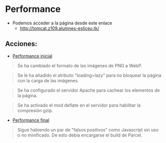 # **Performance**

* Podemos acceder a la página desde este enlace
    * http://tomcat.z109.alumnes-esliceu.tk/

## Acciones:

* [Performance inicial](/Lighthouse/Performance_inicial.html)

> Se ha cambiado el formato de las imágenes de PNG a WebP.

> Se le ha añadido el atributo "loading=lazy" para no bloquear la página con la carga de las imágenes.

> Se ha configurado el servidor Apache para cachear los elementos de la página.

> Se ha activado el mod deflate en el servidor para habilitar la compresión gzip.

* [Performance final](/Lighthouse/Performance_final.html)

> Sigue habiendo un par de "falsos positivos" como Javascript sin uso o no minificado. De esto debía encargarse el build de Parcel.